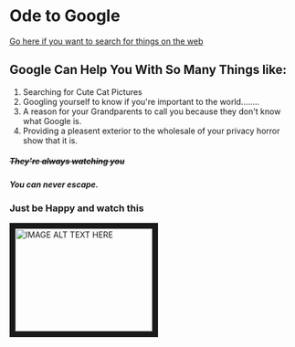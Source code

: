 # Ode to Google
[Go here if you want to search for things on the web](https://www.google.com "Google's Homepage")

## Google Can Help You With So Many Things like:
1. Searching for Cute Cat Pictures
2. Googling yourself to know if you're important to the world........
3. A reason for your Grandparents to call you because they don't know what Google is.
4. Providing a pleasent exterior to the wholesale of your privacy horror show that it is.

##### ~~They're always watching you~~
##### You can **never** escape.


### Just be Happy and watch this

<a href="https://www.youtube.com/watch?v=9cQgQIMlwWw
" target="_blank"><img src="http://img.youtube.com/vi/YOUTUBE_VIDEO_ID_HERE/0.jpg" 
alt="IMAGE ALT TEXT HERE" width="240" height="180" border="10" /></a>
